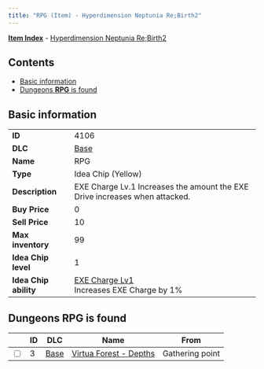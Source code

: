 ```yaml
---
title: "RPG (Item) - Hyperdimension Neptunia Re;Birth2"
---
```


[**Item Index**](/neptunia/rb2/item/index.html) - [Hyperdimension Neptunia Re;Birth2](/neptunia/rb2)

## Contents

- [Basic information](#basic-information)
- [Dungeons **RPG** is found](#dungeons-rpg-is-found)

## Basic information

|   |   |
| -- | -- |
| **ID** | 4106 |
| **DLC** | [Base](/neptunia/rb2/dlc/0-base.html) |
| **Name** | RPG |
| **Type** | Idea Chip (Yellow) |
| **Description** | EXE Charge Lv.1 Increases the amount the EXE Drive increases when attacked. |
| **Buy Price** | 0 |
| **Sell Price** | 10 |
| **Max inventory** | 99 |
| **Idea Chip level** | 1 |
| **Idea Chip ability** | [EXE Charge Lv1](/neptunia/rb2/ability/0-9505-exe-charge-lv1.html)<br />Increases EXE Charge by 1% |

## Dungeons **RPG** is found

|    | ID | DLC | Name | From |
| -- | -- | --- | ---- | ---- |
| <input type="checkbox" id="rb2-dungeon-0-3" class="trackbox" /> | 3 | [Base](/neptunia/rb2/dlc/0-base.html) | [Virtua Forest - Depths](/neptunia/rb2/dungeon/0-3-virtua-forest-depths.html) | Gathering point |